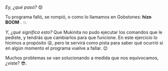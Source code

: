 _Ey, ¿qué pasó?_ :worried: 

Tu programa falló, se rompió, o como lo llamamos en Gobstones: **hizo BOOM** . :boom: 

_Y, ¿qué significa esto?_ Que Mukinita no pudo ejecutar los comandos que le pediste, y tendrás que cambiarlos para que funcione. En este ejercicio lo hicimos a propósito :stuck_out_tongue_winking_eye:, pero te servirá como pista para saber qué ocurrió si en algún momento el programa vuelve a fallar. :wink: 

Muchos problemas se van solucionando a medida que nos equivocamos, ¿viste? :sunglasses:. 
